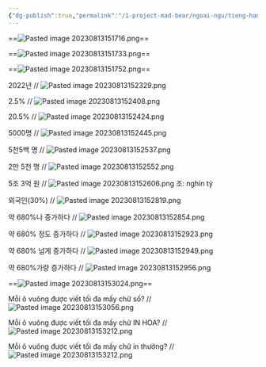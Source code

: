 ```yaml
---
{"dg-publish":true,"permalink":"/1-project-mad-bear/ngoai-ngu/tieng-han/topik//quy-tac-viet/","dgPassFrontmatter":true}
---
```


==![Pasted image 20230813151716.png](/img/user/3.%20RESOURCE/attachments/Pasted%20image%2020230813151716.png)==
<!--SR:!2023-09-20,25,250-->

==![Pasted image 20230813151733.png](/img/user/3.%20RESOURCE/attachments/Pasted%20image%2020230813151733.png)==
<!--SR:!2023-09-04,13,230-->

==![Pasted image 20230813151752.png](/img/user/3.%20RESOURCE/attachments/Pasted%20image%2020230813151752.png)==
<!--SR:!2023-09-05,14,230-->

2022년
//
![Pasted image 20230813152329.png](/img/user/3.%20RESOURCE/attachments/Pasted%20image%2020230813152329.png)
<!--SR:!2023-08-26,9,245-->

2.5%
//
![Pasted image 20230813152408.png](/img/user/3.%20RESOURCE/attachments/Pasted%20image%2020230813152408.png)
<!--SR:!2023-09-03,12,245-->

20.5%
//
![Pasted image 20230813152424.png](/img/user/3.%20RESOURCE/attachments/Pasted%20image%2020230813152424.png)
<!--SR:!2023-08-24,7,245-->

5000명
//
![Pasted image 20230813152445.png](/img/user/3.%20RESOURCE/attachments/Pasted%20image%2020230813152445.png)
<!--SR:!2023-08-25,8,246-->

5천5백 명
//
![Pasted image 20230813152537.png](/img/user/3.%20RESOURCE/attachments/Pasted%20image%2020230813152537.png)
<!--SR:!2023-09-07,15,226-->

2만 5천 명
//
![Pasted image 20230813152552.png](/img/user/3.%20RESOURCE/attachments/Pasted%20image%2020230813152552.png)
<!--SR:!2023-08-24,7,246-->

5조 3억 원
//
![Pasted image 20230813152606.png](/img/user/3.%20RESOURCE/attachments/Pasted%20image%2020230813152606.png)
조: nghìn tỷ
<!--SR:!2023-08-25,8,246-->

외국인(30%)
//
![Pasted image 20230813152819.png](/img/user/3.%20RESOURCE/attachments/Pasted%20image%2020230813152819.png)
<!--SR:!2023-09-08,16,246-->

약 680%나 증가하다
//
![Pasted image 20230813152854.png](/img/user/3.%20RESOURCE/attachments/Pasted%20image%2020230813152854.png)
<!--SR:!2023-09-04,13,245-->

약 680% 정도 증가하다
//
![Pasted image 20230813152923.png](/img/user/3.%20RESOURCE/attachments/Pasted%20image%2020230813152923.png)
<!--SR:!2023-08-24,7,245-->

약 680% 넘게 증가하다
//
![Pasted image 20230813152949.png](/img/user/3.%20RESOURCE/attachments/Pasted%20image%2020230813152949.png)
<!--SR:!2023-08-25,8,245-->

약 680%가량 증가하다
//
![Pasted image 20230813152956.png](/img/user/3.%20RESOURCE/attachments/Pasted%20image%2020230813152956.png)
<!--SR:!2023-09-03,12,245-->

==![Pasted image 20230813153024.png](/img/user/3.%20RESOURCE/attachments/Pasted%20image%2020230813153024.png)==
<!--SR:!2023-09-18,23,246-->

Mỗi ô vuông được viết tối đa mấy chữ số?
//
![Pasted image 20230813153056.png](/img/user/3.%20RESOURCE/attachments/Pasted%20image%2020230813153056.png)
<!--SR:!2023-09-05,14,245-->

Mỗi ô vuông được viết tối đa mấy chữ IN HOA?
//
![Pasted image 20230813153212.png](/img/user/3.%20RESOURCE/attachments/Pasted%20image%2020230813153212.png)
<!--SR:!2023-09-05,14,246-->

Mỗi ô vuông được viết tối đa mấy chữ in thường?
//
![Pasted image 20230813153212.png](/img/user/3.%20RESOURCE/attachments/Pasted%20image%2020230813153212.png)
<!--SR:!2023-08-24,7,246-->